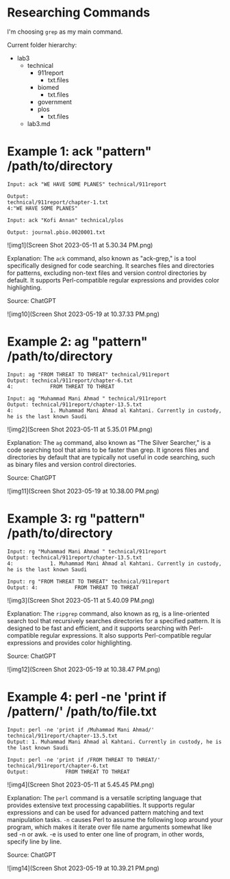 # Researching Commands
I'm choosing `grep` as my main command.

Current folder hierarchy:
- lab3
    - technical
        - 911report
            - txt.files
        - biomed
            - txt.files
        - government
        - plos
            - txt.files
    - lab3.md


# Example 1: ack "pattern" /path/to/directory

```
Input: ack "WE HAVE SOME PLANES" technical/911report

Output: 
technical/911report/chapter-1.txt
4:"WE HAVE SOME PLANES"
```

```
Input: ack "Kofi Annan" technical/plos

Output: journal.pbio.0020001.txt
```

![img1](Screen Shot 2023-05-11 at 5.30.34 PM.png)

Explanation: The `ack` command, also known as "ack-grep," is a tool specifically designed for code searching. It searches files and directories for patterns, excluding non-text files and version control directories by default. It supports Perl-compatible regular expressions and provides color highlighting.

Source: ChatGPT

![img10](Screen Shot 2023-05-19 at 10.37.33 PM.png)

# Example 2: ag "pattern" /path/to/directory

```
Input: ag "FROM THREAT TO THREAT" technical/911report
Output: technical/911report/chapter-6.txt
4:            FROM THREAT TO THREAT
```



```
Input: ag "Muhammad Mani Ahmad " technical/911report
Output: technical/911report/chapter-13.5.txt
4:            1. Muhammad Mani Ahmad al Kahtani. Currently in custody, he is the last known Saudi
```

![img2](Screen Shot 2023-05-11 at 5.35.01 PM.png)

Explanation: The `ag` command, also known as "The Silver Searcher," is a code searching tool that aims to be faster than grep. It ignores files and directories by default that are typically not useful in code searching, such as binary files and version control directories. 

Source: ChatGPT

![img11](Screen Shot 2023-05-19 at 10.38.00 PM.png)

# Example 3: rg "pattern" /path/to/directory

```
Input: rg "Muhammad Mani Ahmad " technical/911report
Output: technical/911report/chapter-13.5.txt
4:            1. Muhammad Mani Ahmad al Kahtani. Currently in custody, he is the last known Saudi
```

```
Input: rg "FROM THREAT TO THREAT" technical/911report
Output: 4:            FROM THREAT TO THREAT
```

![img3](Screen Shot 2023-05-11 at 5.40.09 PM.png)


Explanation: The `ripgrep` command, also known as rg, is a line-oriented search tool that recursively searches directories for a specified pattern. It is designed to be fast and efficient, and it supports searching with Perl-compatible regular expressions. It also supports Perl-compatible regular expressions and provides color highlighting.

Source: ChatGPT

![img12](Screen Shot 2023-05-19 at 10.38.47 PM.png)

# Example 4: perl -ne 'print if /pattern/'  /path/to/file.txt

```
Input: perl -ne 'print if /Muhammad Mani Ahmad/' technical/911report/chapter-13.5.txt
Output: 1. Muhammad Mani Ahmad al Kahtani. Currently in custody, he is the last known Saudi
```

```
Input: perl -ne 'print if /FROM THREAT TO THREAT/' technical/911report/chapter-6.txt
Output:            FROM THREAT TO THREAT
```

![img4](Screen Shot 2023-05-11 at 5.45.45 PM.png)

Explanation:  The `perl` command is a versatile scripting language that provides extensive text processing capabilities. It supports regular expressions and can be used for advanced pattern matching and text manipulation tasks. `-n` causes Perl to assume the following loop around your program, which makes it iterate over file name arguments somewhat like sed -n or awk. -e is used to enter one line of program, in other words, specify line by line.

Source: ChatGPT

![img14](Screen Shot 2023-05-19 at 10.39.21 PM.png)
